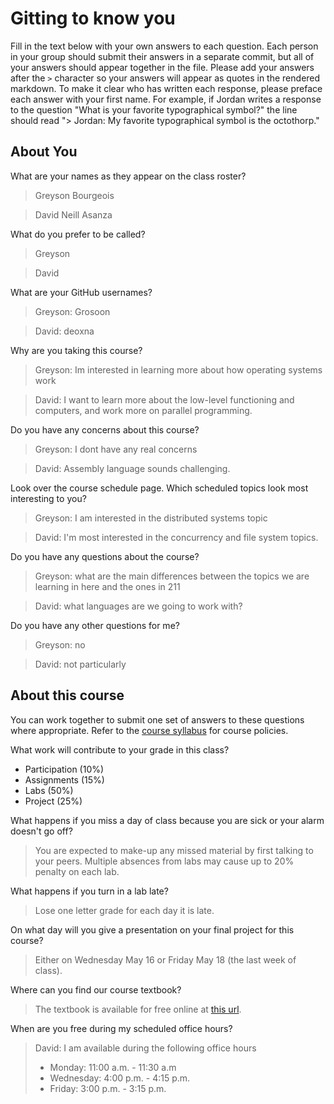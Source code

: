# Gitting to know you
Fill in the text below with your own answers to each question. Each person in your group should submit their answers in a separate commit, but all of your answers should appear together in the file. Please add your answers after the `>` character so your answers will appear as quotes in the rendered markdown. To make it clear who has written each response, please preface each answer with your first name. For example, if Jordan writes a response to the question "What is your favorite typographical symbol?" the line should read "> Jordan: My favorite typographical symbol is the octothorp." 

## About You
What are your names as they appear on the class roster?
> Greyson Bourgeois

> David Neill Asanza

What do you prefer to be called?
> Greyson

> David

What are your GitHub usernames?
> Greyson: Grosoon

> David: deoxna

Why are you taking this course?
> Greyson: Im interested in learning more about how operating systems work

> David: I want to learn more about the low-level functioning and computers, and work more on parallel programming.

Do you have any concerns about this course?
> Greyson: I dont have any real concerns

> David: Assembly language sounds challenging.

Look over the course schedule page. Which scheduled topics look most interesting to you?
> Greyson: I am interested in the distributed systems topic

> David: I'm most interested in the concurrency and file system topics.

Do you have any questions about the course?
> Greyson: what are the main differences between the topics we are learning in here and the ones in 211

> David: what languages are we going to work with?

Do you have any other questions for me?
> Greyson: no

> David: not particularly

## About this course
You can work together to submit one set of answers to these questions where appropriate. Refer to the [course syllabus](http://www.cs.grinnell.edu/~curtsinger/teaching/2018S/CSC213/syllabus/) for course policies.

What work will contribute to your grade in this class?
* Participation (10%)
* Assignments (15%)
* Labs (50%)
* Project (25%)

What happens if you miss a day of class because you are sick or your alarm doesn't go off?
> You are expected to make-up any missed material by first talking to your peers. Multiple absences from labs may cause up to 20% penalty on each lab.

What happens if you turn in a lab late?
> Lose one letter grade for each day it is late.

On what day will you give a presentation on your final project for this course?
> Either on Wednesday May 16 or Friday May 18 (the last week of class).

Where can you find our course textbook?
> The textbook is available for free online at [this url](http://pages.cs.wisc.edu/~remzi/OSTEP/).

When are you free during my scheduled office hours?
> David: I am available during the following office hours
> * Monday: 11:00 a.m. - 11:30 a.m
> * Wednesday: 4:00 p.m. - 4:15 p.m. 
> * Friday: 3:00 p.m. - 3:15 p.m.
